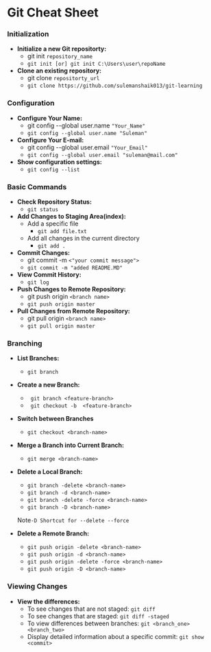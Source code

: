 # Git Cheat Sheet

### Initialization
- **Initialize a new Git repositorty:**
  - git init `repository_name`
  - ``git init [or] git init C:\Users\user\repoName``
- **Clone an existing repository:**
  - git clone `repositorty_url`
  - ``git clone https://github.com/sulemanshaik013/git-learning``
### Configuration
- **Configure Your Name:**
  - git config --global user.name `"Your_Name"`
  - ``git config --global user.name "Suleman"``
- **Configure Your E-mail:**
  - git config --global user.email `"Your_Email"`
  - ``git config --global user.email "suleman@mail.com"``
- **Show configuration settings:**
  - ```git config --list```
### Basic Commands
- **Check Repository Status:**
  - ```git status```
- **Add Changes to Staging Area(index):**
  - Add a specific file
    - ```git add file.txt```
  - Add all changes in the current directory
  	- ```git add .```
- **Commit Changes:**
  - git commit -m ``<"your commit message">``
  - ```git commit -m "added README.MD"```
- **View Commit History:**
  - ```git log```
- **Push Changes to Remote Repository:** 
  - git push origin ``<branch name>``
  - ```git push origin master```
- **Pull Changes from Remote Repository:** 
  - git pull origin ``<branch name>``
  - ```git pull origin master```
### Branching
- **List Branches:**
  - ```git branch```
 - **Create a new Branch:**
   - ``` git branch <feature-branch>``` 
   - ``` git checkout -b  <feature-branch>``` 
- **Switch between Branches**
  - ```git checkout <branch-name>```
 - **Merge a Branch into Current Branch:**
   - ```git merge <branch-name>```
 - **Delete a Local Branch:**
   - ```git branch -delete <branch-name>``` 
   - ```git branch -d <branch-name>```
   - ```git branch -delete -force <branch-name>```
   - ```git branch -D <branch-name>``` 
   
   Note`-D Shortcut for --delete --force`
   
- **Delete a Remote Branch:**
   - ```git push origin -delete <branch-name>```
   - ```git push origin -d <branch-name>```
   - ```git push origin -delete -force <branch-name>```
   - ```git push origin -D <branch-name>```

### Viewing Changes

- **View the differences:**
  - To see changes that are not staged: ```git diff```
  - To see changes that are staged: ```git diff -staged```
  - To view differences between branches: ```git <branch_one> <branch_two>```
  - Display detailed information about a specific commit: ```git show <commit>```
    

